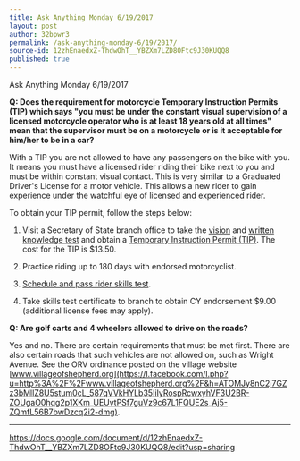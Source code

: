 ```yaml
---
title: Ask Anything Monday 6/19/2017
layout: post
author: 32bpwr3
permalink: /ask-anything-monday-6/19/2017/
source-id: 12zhEnaedxZ-ThdwOhT__YBZXm7LZD8OFtc9J30KUQQ8
published: true
---
```

Ask Anything Monday 6/19/2017

**Q: Does the requirement for motorcycle Temporary Instruction Permits (TIP) which says "you must be under the constant visual supervision of a licensed motorcycle operator who is at least 18 years old at all times" mean that the supervisor must be on a motorcycle or is it acceptable for him/her to be in a car?**

 With a TIP you are not allowed to have any passengers on the bike with you. It means you must have a licensed rider riding their bike next to you and must be within constant visual contact. This is very similar to a Graduated Driver's License for a motor vehicle. This allows a new rider to gain experience under the watchful eye of licensed and experienced rider.

To obtain your TIP permit, follow the steps below:

1. Visit a Secretary of State branch office to take the [vision](http://www.michigan.gov/sos/0,4670,7-127-1627_8669_9040_9043-272086--,00.html) and [written knowledge test](http://www.michigan.gov/sos/0,4670,7-127-1627_46351_46352-167446--,00.html) and obtain a [Temporary Instruction Permit (TIP)](http://www.michigan.gov/sos/0,4670,7-127-1627_46351_46352-167437--,00.html). The cost for the TIP is $13.50.

2. Practice riding up to 180 days with endorsed motorcyclist.

3. [Schedule and pass rider skills test](http://www.michigan.gov/sos/0,4670,7-127-1627_46351_46426-167444--,00.html).

4. Take skills test certificate to branch to obtain CY endorsement $9.00 (additional license fees may apply).



**Q: Are golf carts and 4 wheelers allowed to drive on the roads?**

Yes and no. There are certain requirements that must be met first. There are also certain roads that such vehicles are not allowed on, such as Wright Avenue. See the ORV ordinance posted on the village website [www.villageofshepherd.org](https://l.facebook.com/l.php?u=http%3A%2F%2Fwww.villageofshepherd.org%2F&h=ATOMJy8nC2j7GZz3bMllZ8U5stum0cL_587qVVkHYLb35IiIyRospRcwxyhVF3U2BR-ZOUgaO0hqg2p1XKm_UEUvtPSf7guVz9c67L1FQUE2s_Aj5-ZQmfL56B7bwDzcq2i2-dmg).

* * *


https://docs.google.com/document/d/12zhEnaedxZ-ThdwOhT__YBZXm7LZD8OFtc9J30KUQQ8/edit?usp=sharing

